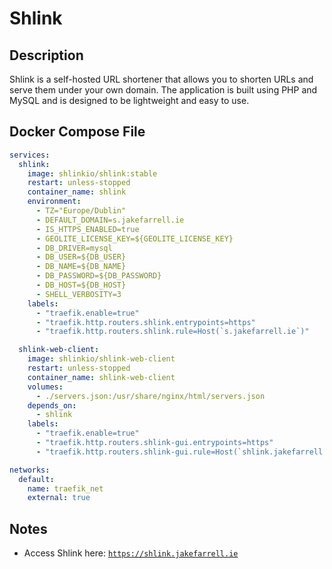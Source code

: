 # Shlink

## Description

Shlink is a self-hosted URL shortener that allows you to shorten URLs and serve them under your own domain. The application is built using PHP and MySQL and is designed to be lightweight and easy to use.

## Docker Compose File

```yaml
services:
  shlink:
    image: shlinkio/shlink:stable
    restart: unless-stopped
    container_name: shlink
    environment:
      - TZ="Europe/Dublin"
      - DEFAULT_DOMAIN=s.jakefarrell.ie
      - IS_HTTPS_ENABLED=true
      - GEOLITE_LICENSE_KEY=${GEOLITE_LICENSE_KEY}
      - DB_DRIVER=mysql
      - DB_USER=${DB_USER}
      - DB_NAME=${DB_NAME}
      - DB_PASSWORD=${DB_PASSWORD}
      - DB_HOST=${DB_HOST}
      - SHELL_VERBOSITY=3
    labels:
      - "traefik.enable=true"
      - "traefik.http.routers.shlink.entrypoints=https"
      - "traefik.http.routers.shlink.rule=Host(`s.jakefarrell.ie`)"

  shlink-web-client:
    image: shlinkio/shlink-web-client
    restart: unless-stopped
    container_name: shlink-web-client
    volumes:
      - ./servers.json:/usr/share/nginx/html/servers.json
    depends_on:
      - shlink
    labels:
      - "traefik.enable=true"
      - "traefik.http.routers.shlink-gui.entrypoints=https"
      - "traefik.http.routers.shlink-gui.rule=Host(`shlink.jakefarrell.ie`)"

networks:
  default:
    name: traefik_net
    external: true

```

## Notes

- Access Shlink here: [`https://shlink.jakefarrell.ie`](https://shlink.jakefarrell.ie)